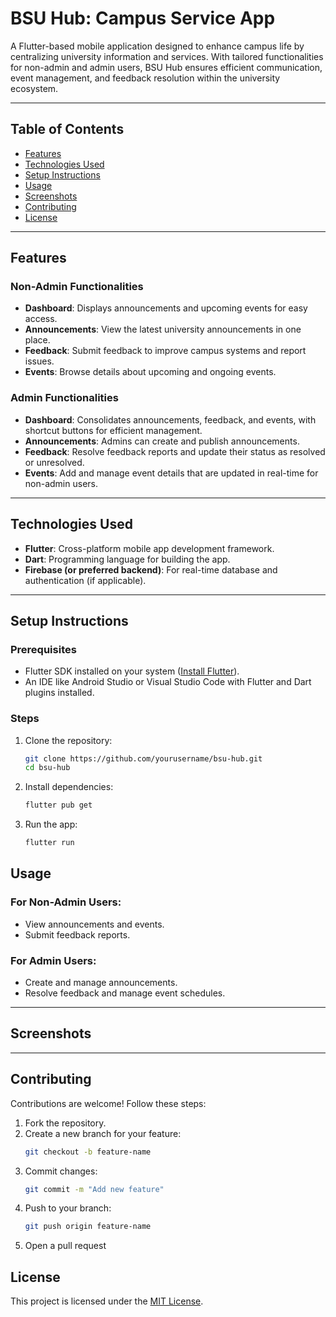 # **BSU Hub: Campus Service App**

A Flutter-based mobile application designed to enhance campus life by centralizing university information and services. With tailored functionalities for non-admin and admin users, BSU Hub ensures efficient communication, event management, and feedback resolution within the university ecosystem.

---

## **Table of Contents**
- [Features](#features)
- [Technologies Used](#technologies-used)
- [Setup Instructions](#setup-instructions)
- [Usage](#usage)
- [Screenshots](#screenshots)
- [Contributing](#contributing)
- [License](#license)

---

## **Features**

### **Non-Admin Functionalities**
- **Dashboard**: Displays announcements and upcoming events for easy access.
- **Announcements**: View the latest university announcements in one place.
- **Feedback**: Submit feedback to improve campus systems and report issues.
- **Events**: Browse details about upcoming and ongoing events.

### **Admin Functionalities**
- **Dashboard**: Consolidates announcements, feedback, and events, with shortcut buttons for efficient management.
- **Announcements**: Admins can create and publish announcements.
- **Feedback**: Resolve feedback reports and update their status as resolved or unresolved.
- **Events**: Add and manage event details that are updated in real-time for non-admin users.

---

## **Technologies Used**
- **Flutter**: Cross-platform mobile app development framework.
- **Dart**: Programming language for building the app.
- **Firebase (or preferred backend)**: For real-time database and authentication (if applicable).

---

## **Setup Instructions**

### **Prerequisites**
- Flutter SDK installed on your system ([Install Flutter](https://flutter.dev/docs/get-started/install)).
- An IDE like Android Studio or Visual Studio Code with Flutter and Dart plugins installed.

### **Steps**
1. Clone the repository:
   ```bash
   git clone https://github.com/yourusername/bsu-hub.git
   cd bsu-hub
2. Install dependencies:
   ```bash
   flutter pub get
3. Run the app:
   ```bash
   flutter run

## **Usage**

### **For Non-Admin Users:**
- View announcements and events.
- Submit feedback reports.

### **For Admin Users:**
- Create and manage announcements.
- Resolve feedback and manage event schedules.

---

## **Screenshots**


---

## **Contributing**

Contributions are welcome! Follow these steps:

1. Fork the repository.
2. Create a new branch for your feature:
   ```bash
   git checkout -b feature-name
3. Commit changes:
   ```bash
   git commit -m "Add new feature"
4. Push to your branch:
   ```bash
   git push origin feature-name
5. Open a pull request

## **License**

This project is licensed under the [MIT License](LICENSE).
